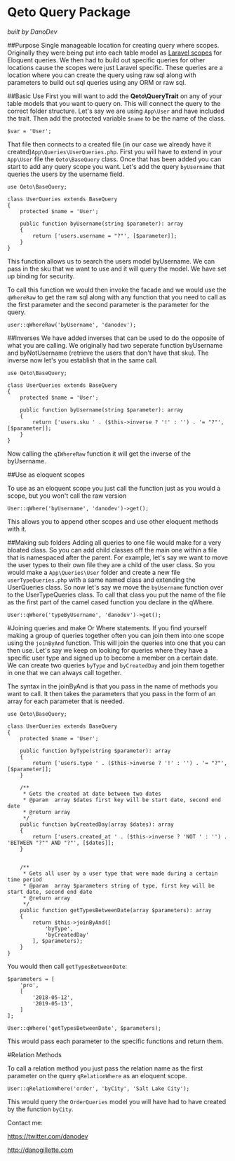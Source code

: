 # Qeto Query Package

*built by DanoDev*


##Purpose
Single manageable location for creating query where scopes. Originally they were being put into each table model as [Laravel scopes](https://laravel.com/docs/5.0/eloquent#query-scopes) for Eloquent queries. We then had to build out specific queries for other locations cause the scopes were just Laravel specific. These queries are a location where you can create the query using raw sql along with parameters to build out sql queries using any ORM or raw sql.

##Basic Use
First you will want to add the **Qeto\QueryTrait** on any of your table models that you want to query on. This will connect the query to the correct folder structure. Let's say we are using `App\User` and have included the trait. Then add the protected variable `$name` to be the name of the class.

```
$var = 'User';
```

That file then connects to a created file (in our case we already have it created)`App\Queries\UserQueries.php`. First you will have to extend in your `App\User` file the `Qeto\BaseQuery` class. Once that has been added you can start to add any query scope you want. Let's add the query `byUsername` that queries the users by the username field.

```
use Qeto\BaseQuery;

class UserQueries extends BaseQuery 
{
    protected $name = 'User';
    
    public function byUsername(string $parameter): array
    {
        return ['users.username = "?"', [$parameter]];
    }
}
```

This function allows us to search the users model byUsername. We can pass in the sku that we want to use and it will query the model. We have set up binding for security.

To call this function we would then invoke the facade and we would use the `qWhereRaw` to get the raw sql along with any function that you need to call as the first parameter and the second parameter is the parameter for the query.

```
user::qWhereRaw('byUsername', 'danodev');
```

##Inverses
We have added inverses that can be used to do the opposite of what you are calling. We originally had two seperate function byUsername and byNotUsername (retrieve the users that don't have that sku). The inverse now let's you establish that in the same call.

```
use Qeto\BaseQuery;

class UserQueries extends BaseQuery 
{
    protected $name = 'User';

    public function byUsername(string $parameter): array
    {
        return ['users.sku ' . ($this->inverse ? '!' : '') . '= "?"', [$parameter]];
    }
}
```
Now calling the `qIWhereRaw` function it will get the inverse of the byUsername.

##Use as eloquent scopes

To use as an eloquent scope you just call the function just as you would a scope, but you won't call the raw version

```
User::qWhere('byUsername', 'danodev')->get();
```

This allows you to append other scopes and use other eloquent methods with it.

##Making sub folders
Adding all queries to one file would make for a very bloated class. So you can add child classes off the main one within a file that is namespaced after the parent. For example, let's say we want to move the user types to their own file they are a child of the user class. So you would make a `App\Queries\User` folder and create a new file `userTypeQueries.php` with a same named class and extending the UserQueries class. So now let's say we move the `byUsername` function over to the UserTypeQueries class. To call that class you put the name of the file as the first part of the camel cased function you declare in the qWhere.

```
User::qWhere('typeByUsername', 'danodev')->get();
```

#Joining queries and make Or Where statements.
If you find yourself making a group of queries together often you can join them into one scope using the `joinByAnd` function. This will join the queries into one that you can then use. Let's say we keep on looking for queries where they have a specific user type and signed up to become a member on a certain date. We can create two queries `byType` and `byCreatedDay` and join them together in one that we can always call together.

The syntax in the joinByAnd is that you pass in the name of methods you want to call. It then takes the parameters that you pass in the form of an array for each parameter that is needed.

```
use Qeto\BaseQuery;

class UserQueries extends BaseQuery 
{
    protected $name = 'User';

    public function byType(string $parameter): array
    {
        return ['users.type ' . ($this->inverse ? '!' : '') . '= "?"', [$parameter]];
    }

    /**
     * Gets the created at date between two dates
     * @param  array $dates first key will be start date, second end date
     * @return array
     */
    public function byCreatedDay(array $dates): array
    {
        return ['users.created_at ' . ($this->inverse ? 'NOT ' : '') . 'BETWEEN "?"" AND "?"', [$dates]];
    }


    /**
     * Gets all user by a user type that were made during a certain time period
     * @param  array $parameters string of type, first key will be start date, second end date
     * @return array
     */
    public function getTypesBetweenDate(array $parameters): array
    {
        return $this->joinByAnd([
            'byType',
            'byCreatedDay'
        ], $parameters);
    }
}
```

You would then call `getTypesBetweenDate`:

```
$parameters = [
    'pro',
    [
        '2018-05-12',
        '2019-05-13',
    ]
];

User::qWhere('getTypesBetweenDate', $parameters);
```

This would pass each parameter to the specific functions and return them.

#Relation Methods

To call a relation method you just pass the relation name as the first parameter on the query `qRelationWhere` as an eloquent scope.

```
User::qRelationWhere('order', 'byCity', 'Salt Lake City');
```

This would query the `OrderQueries` model you will have had to have created by the function `byCity`.

Contact me:

https://twitter.com/danodev

http://danogillette.com
